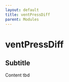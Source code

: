 ```yaml
---
layout: default
title: ventPressDiff
parent: Modules
---
```


# ventPressDiff
## Subtitle
Content tbd